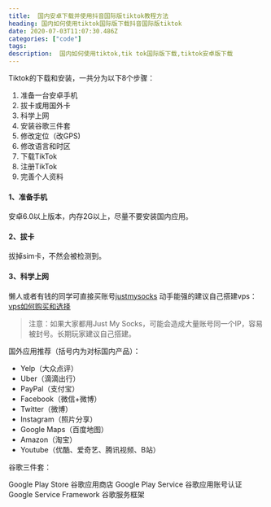 ```yaml
---
title:  国内安卓下载并使用抖音国际版tiktok教程方法
heading: 国内如何使用tiktok国际版下载抖音国际版tiktok
date: 2020-07-03T11:07:30.486Z
categories: ["code"]
tags: 
description:  国内如何使用tiktok,tik tok国际版下载,tiktok安卓版下载
---
```



Tiktok的下载和安装，一共分为以下8个步骤：

1.  准备一台安卓手机
2.  拔卡或用国外卡
3.  科学上网
4.  安装谷歌三件套
4.  修改定位（改GPS)
5.  修改语言和时区
6.  下载TikTok
7.  注册TikTok
8.  完善个人资料


#### 1、准备手机
安卓6.0以上版本，内存2G以上，尽量不要安装国内应用。

#### 2、拔卡
拔掉sim卡，不然会被检测到。

#### 3、科学上网

懒人或者有钱的同学可直接买账号[justmysocks](https://justmysocks2.net/ )
动手能强的建议自己搭建vps：[vps如何购买和选择](https://sxy91.com/posts/over-the-wall-3/)

> 注意：如果大家都用Just My Socks，可能会造成大量账号同一个IP，容易被封号。长期玩家建议自己搭建。



国外应用推荐（括号内为对标国内产品）：
- Yelp（大众点评）
- Uber（滴滴出行）
- PayPal（支付宝）
- Facebook（微信+微博）
- Twitter（微博）
- Instagram（照片分享）
- Google Maps（百度地图）
- Amazon（淘宝）
- Youtube（优酷、爱奇艺、腾讯视频、B站）



谷歌三件套：

Google Play Store 谷歌应用商店
Google Play Service 谷歌应用账号认证
Google Service Framework 谷歌服务框架

